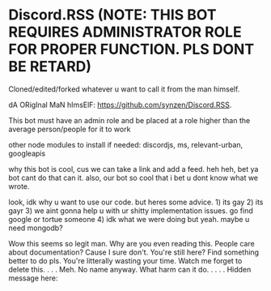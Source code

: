 # Discord.RSS (NOTE: THIS BOT REQUIRES ADMINISTRATOR ROLE FOR PROPER FUNCTION. PLS DONT BE RETARD)
Cloned/edited/forked whatever u want to call it from the man himself.

dA ORigInal MaN hImsElF: https://github.com/synzen/Discord.RSS.

This bot must have an admin role and be placed at a role higher than the average person/people for it to work


other node modules to install if needed: discordjs, ms, relevant-urban, googleapis

why this bot is cool, cus we can take a link and add a feed. heh heh, bet ya bot cant do that can it.
also, our bot so cool that i bet u dont know what we wrote. 

look, idk why u want to use our code. but heres some advice. 
    1) its gay
    2) its gayr
    3) we aint gonna help u with ur shitty implementation issues. go find google or tortue someone
    4) idk what we were doing but yeah. maybe u need mongodb?

Wow this seems so legit man. Why are you even reading this. People care about documentation? Cause I sure don't. You're still here? Find something better to do pls. You're litterally wasting your time.  Watch me forget to delete this. . . . Meh. No name anyway. What harm can it do. . . . . Hidden message here:
